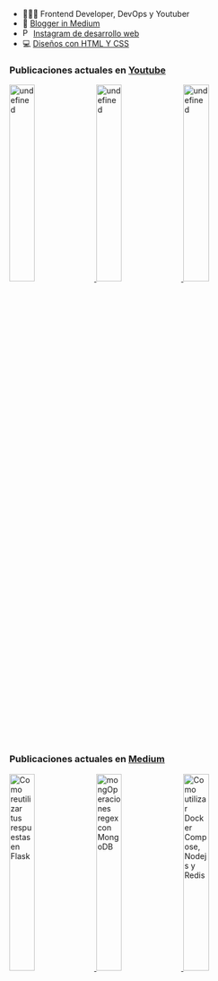 
- 👨🏻‍💻 Frontend Developer, DevOps y Youtuber
- 📙 [Blogger in Medium](https://nelsoncode019.medium.com/)
- <img src="https://cdn.jsdelivr.net/npm/simple-icons@3.0.1/icons/instagram.svg" alt="Perfil de Instagram de NelsonCode" height="15px" width="15px" /> [Instagram de desarrollo web](https://www.instagram.com/nelsoncode)
- 💻 [Diseños con HTML Y CSS](https://codepen.io/nelsoncode019)

###  Publicaciones actuales en [Youtube](https://www.youtube.com/channel/UCNtGnenu3-E363hcijzVt0w/featured)

<a href="https://www.youtube.com/watch?v=YqPW2EyzMyM" target='_blank'>
     <img width='30%' src="https://i.ytimg.com/vi/YqPW2EyzMyM/hqdefault.jpg" alt="undefined" />
   </a>
<a href="https://www.youtube.com/watch?v=PbGwAhS9FQE" target='_blank'>
     <img width='30%' src="https://i.ytimg.com/vi/PbGwAhS9FQE/hqdefault.jpg" alt="undefined" />
   </a>
<a href="https://www.youtube.com/watch?v=UZLQq7RVe94" target='_blank'>
     <img width='30%' src="https://i.ytimg.com/vi/UZLQq7RVe94/hqdefault.jpg" alt="undefined" />
   </a>


###  Publicaciones actuales en [Medium](https://medium.com/@nelsoncode019)

<a href="https://nelsoncode019.medium.com/como-reutilizar-tus-respuestas-en-flask-586ba712f669?source=rss-57948f2413ba------2" target='_blank'>
      <img width='30%' src=https://cdn-images-1.medium.com/max/1024/1*J84kTyL25djO62zwdW9zlg.png alt="Como reutilizar tus respuestas en Flask" />
    </a>
<a href="https://nelsoncode019.medium.com/mongoperaciones-regex-con-mongodb-b7a1a494c514?source=rss-57948f2413ba------2" target='_blank'>
      <img width='30%' src="https://cdn-images-1.medium.com/max/1024/1*R8PLGyDOUAYoHrXVFf57uQ.png" alt="mongOperaciones regex con MongoDB" />
    </a>
<a href="https://nelsoncode019.medium.com/como-utilizar-docker-compose-nodejs-y-redis-49596fab657f?source=rss-57948f2413ba------2" target='_blank'>
      <img width='30%' src="https://cdn-images-1.medium.com/max/1024/1*oV2ELbxsK4rSlGc_-hlpEw.png" alt="Como utilizar  Docker Compose,  Nodejs y Redis" />
    </a>



